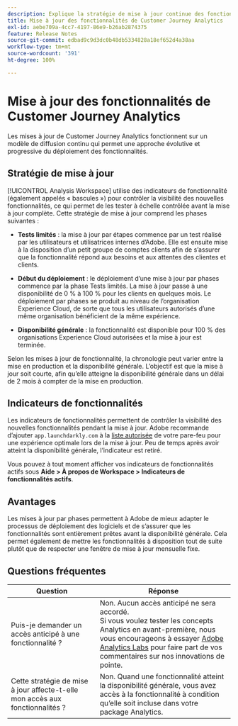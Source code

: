 ```yaml
---
description: Explique la stratégie de mise à jour continue des fonctionnalités pour Customer Journey Analytics
title: Mise à jour des fonctionnalités de Customer Journey Analytics
exl-id: aebe709a-4cc7-4197-86e9-b26ab2874375
feature: Release Notes
source-git-commit: edbad9c9d3dc0b48db5334828a18ef652d4a38aa
workflow-type: tm+mt
source-wordcount: '391'
ht-degree: 100%

---
```


# Mise à jour des fonctionnalités de Customer Journey Analytics

Les mises à jour de Customer Journey Analytics fonctionnent sur un modèle de diffusion continu qui permet une approche évolutive et progressive du déploiement des fonctionnalités.

## Stratégie de mise à jour

[!UICONTROL Analysis Workspace] utilise des indicateurs de fonctionnalité (également appelés « bascules ») pour contrôler la visibilité des nouvelles fonctionnalités, ce qui permet de les tester à échelle contrôlée avant la mise à jour complète. Cette stratégie de mise à jour comprend les phases suivantes :

* **Tests limités** : la mise à jour par étapes commence par un test réalisé par les utilisateurs et utilisatrices internes d’Adobe. Elle est ensuite mise à la disposition d’un petit groupe de comptes clients afin de s’assurer que la fonctionnalité répond aux besoins et aux attentes des clientes et clients.

* **Début du déploiement** : le déploiement d’une mise à jour par phases commence par la phase Tests limités. La mise à jour passe à une disponibilité de 0 % à 100 % pour les clients en quelques mois. Le déploiement par phases se produit au niveau de l’organisation Experience Cloud, de sorte que tous les utilisateurs autorisés d’une même organisation bénéficient de la même expérience.

* **Disponibilité générale** : la fonctionnalité est disponible pour 100 % des organisations Experience Cloud autorisées et la mise à jour est terminée.

Selon les mises à jour de fonctionnalité, la chronologie peut varier entre la mise en production et la disponibilité générale. L’objectif est que la mise à jour soit courte, afin qu’elle atteigne la disponibilité générale dans un délai de 2 mois à compter de la mise en production.

## Indicateurs de fonctionnalités

Les indicateurs de fonctionnalités permettent de contrôler la visibilité des nouvelles fonctionnalités pendant la mise à jour. Adobe recommande d’ajouter `app.launchdarkly.com` à la [liste autorisée](https://experienceleague.adobe.com/docs/analytics/technotes/ip-addresses.html?lang=fr) de votre pare-feu pour une expérience optimale lors de la mise à jour. Peu de temps après avoir atteint la disponibilité générale, l’indicateur est retiré.

Vous pouvez à tout moment afficher vos indicateurs de fonctionnalités actifs sous **Aide > À propos de Workspace > Indicateurs de fonctionnalités actifs**.

## Avantages

Les mises à jour par phases permettent à Adobe de mieux adapter le processus de déploiement des logiciels et de s’assurer que les fonctionnalités sont entièrement prêtes avant la disponibilité générale. Cela permet également de mettre les fonctionnalités à disposition tout de suite plutôt que de respecter une fenêtre de mise à jour mensuelle fixe.

## Questions fréquentes

| Question | Réponse |
| --- | --- |
| Puis-je demander un accès anticipé à une fonctionnalité ? | Non. Aucun accès anticipé ne sera accordé.<br>Si vous voulez tester les concepts Analytics en avant-première, nous vous encourageons à essayer [Adobe Analytics Labs](https://experienceleague.adobe.com/docs/analytics/analyze/labs.html?lang=fr) pour faire part de vos commentaires sur nos innovations de pointe. |
| Cette stratégie de mise à jour affecte-t-elle mon accès aux fonctionnalités ? | Non. Quand une fonctionnalité atteint la disponibilité générale, vous avez accès à la fonctionnalité à condition qu’elle soit incluse dans votre package Analytics. |
